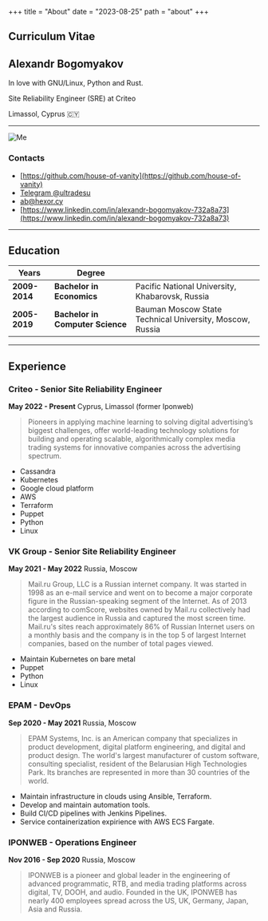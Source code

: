+++
title = "About"
date = "2023-08-25"
path = "about"
+++

## Curriculum Vitae

## Alexandr Bogomyakov

In love with GNU/Linux, Python and Rust.

Site Reliability Engineer (SRE) at Criteo

Limassol, Cyprus 🇨🇾
***

![Me](https://me.hexor.ru/static/imgs/photo.jpeg "Me")
### Contacts
* [https://github.com/house-of-vanity](https://github.com/house-of-vanity)
* [Telegram @ultradesu](tg:@ultradesu)
* [ab@hexor.cy](mailto:ab@hexor.cy)
* [https://www.linkedin.com/in/alexandr-bogomyakov-732a8a73](https://www.linkedin.com/in/alexandr-bogomyakov-732a8a73)
***

## Education
|Years|Degree||
|---|---|---|
| **2009-2014** | **Bachelor in Economics** | Pacific National University, Khabarovsk, Russia |
| **2005-2019** | **Bachelor in Computer Science** | Bauman Moscow State Technical University, Moscow, Russia |
***

## Experience

### Criteo - Senior Site Reliability Engineer
**May 2022 - Present** Cyprus, Limassol (former Iponweb)
> Pioneers in applying machine learning to solving digital advertising’s biggest challenges, offer world-leading technology solutions for building and operating scalable, algorithmically complex media trading systems for innovative companies across the advertising spectrum. 

* Cassandra
* Kubernetes
* Google cloud platform
* AWS
* Terraform
* Puppet
* Python
* Linux

### VK Group - Senior Site Reliability Engineer
**May 2021 - May 2022** Russia, Moscow
>  Mail.ru Group, LLC is a Russian internet company. It was started in 1998 as an e-mail service and went on to become a major corporate figure in the Russian-speaking segment of the Internet. As of 2013 according to comScore, websites owned by Mail.ru collectively had the largest audience in Russia and captured the most screen time. Mail.ru's sites reach approximately 86% of Russian Internet users on a monthly basis and the company is in the top 5 of largest Internet companies, based on the number of total pages viewed. 

* Maintain Kubernetes on bare metal
* Puppet
* Python
* Linux

### EPAM - DevOps
**Sep 2020 - May 2021** Russia, Moscow
> EPAM Systems, Inc. is an American company that specializes in product development, digital platform engineering, and digital and product design. The world's largest manufacturer of custom software, consulting specialist, resident of the Belarusian High Technologies Park. Its branches are represented in more than 30 countries of the world.

* Maintain infrastructure in clouds using Ansible, Terraform.
* Develop and maintain automation tools.
* Build CI/CD pipelines with Jenkins Pipelines.
* Service containerization expirience with AWS ECS Fargate.

### IPONWEB - Operations Engineer
**Nov 2016 - Sep 2020** Russia, Moscow
> IPONWEB is a pioneer and global leader in the engineering of advanced programmatic, RTB, and media trading platforms across digital, TV, DOOH, and audio. Founded in the UK, IPONWEB has nearly 400 employees spread across the US, UK, Germany, Japan, Asia and Russia.
